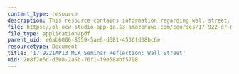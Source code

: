 ```yaml
---
content_type: resource
description: This resource contains information regarding wall street.
file: https://ol-ocw-studio-app-qa.s3.amazonaws.com/courses/17-922-dr-martin-luther-king-jr-iap-design-seminar-january-iap-2013/2e8f7e6dd3082a5b76f1f9e58abf5798_MIT17_922IAP13_RefPapr5E.pdf
file_type: application/pdf
parent_uid: e6ab6006-8559-5ae6-d681-4536fd08bc6e
resourcetype: Document
title: '17.922IAP13 MLK Seminar Reflection: Wall Street'
uid: 2e8f7e6d-d308-2a5b-76f1-f9e58abf5798
---
```

